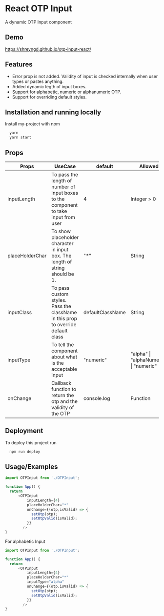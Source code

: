 
# React OTP Input

A dynamic OTP Input component


## Demo

https://shreyngd.github.io/otp-input-react/

## Features

- Error prop is not added. Validity of input is checked internally when user types or pastes anything.
- Added dynamic legth of input boxes.
- Support for alphabetic, numeric or alphanumeric OTP.
- Support for overriding default styles.


## Installation and running locally

Install my-project with npm

```bash
  yarn
  yarn start  
```
    
## Props

| Props           	| UseCase                                                                              	| default          	| Allowed                                	|
|-----------------	|--------------------------------------------------------------------------------------	|------------------	|----------------------------------------	|
| inputLength     	| To pass the length of number of input boxes to the component to take input from user 	| 4                	| Integer > 0                            	|
| placeHolderChar 	| To show placeholder character in input box. The length of string should be 1.        	| "*"              	| String                                 	|
| inputClass      	| To pass custom styles. Pass the className in this prop to override default class     	| defaultClassName 	| String                                 	|
| inputType       	| To tell the component about what is the acceptable input                             	| "numeric"        	| "alpha" \| "alphaNumeric" \| "numeric" 	|
| onChange        	| Callback function to return the otp and the validity of the OTP                      	| console.log      	| Function                               	|

## Deployment

To deploy this project run

```bash
  npm run deploy
```




## Usage/Examples

```javascript
import OTPInput from './OTPInput';

function App() {
  return 
      <OTPInput 
          inputLength={4}
          placeHolderChar="*"
          onChange={(otp,isValid) => {
            setOtp(otp);
            setOtpValid(isValid);
          }}
        />
}
```

For alphabetic Input

```javascript
import OTPInput from './OTPInput';

function App() {
  return 
      <OTPInput 
          inputLength={4}
          placeHolderChar="*"
          inputType="alpha"
          onChange={(otp,isValid) => {
            setOtp(otp);
            setOtpValid(isValid);
          }}
        />
}
```
